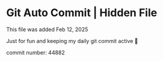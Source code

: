 # Git Auto Commit | Hidden File

This file was added Feb 12, 2025

Just for fun and keeping my daily git commit active 🤪

commit number: 44882
